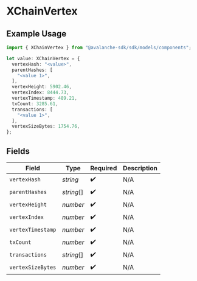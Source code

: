 # XChainVertex

## Example Usage

```typescript
import { XChainVertex } from "@avalanche-sdk/sdk/models/components";

let value: XChainVertex = {
  vertexHash: "<value>",
  parentHashes: [
    "<value 1>",
  ],
  vertexHeight: 5902.46,
  vertexIndex: 8444.73,
  vertexTimestamp: 489.21,
  txCount: 3285.61,
  transactions: [
    "<value 1>",
  ],
  vertexSizeBytes: 1754.76,
};
```

## Fields

| Field              | Type               | Required           | Description        |
| ------------------ | ------------------ | ------------------ | ------------------ |
| `vertexHash`       | *string*           | :heavy_check_mark: | N/A                |
| `parentHashes`     | *string*[]         | :heavy_check_mark: | N/A                |
| `vertexHeight`     | *number*           | :heavy_check_mark: | N/A                |
| `vertexIndex`      | *number*           | :heavy_check_mark: | N/A                |
| `vertexTimestamp`  | *number*           | :heavy_check_mark: | N/A                |
| `txCount`          | *number*           | :heavy_check_mark: | N/A                |
| `transactions`     | *string*[]         | :heavy_check_mark: | N/A                |
| `vertexSizeBytes`  | *number*           | :heavy_check_mark: | N/A                |